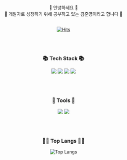 <div align="center">
👋 안녕하세요 👋 <br>
🌱 개발자로 성장하기 위해 공부하고 있는 김준영이라고 합니다 🌱 
<br><br>

[![Hits](https://hits.seeyoufarm.com/api/count/incr/badge.svg?url=https%3A%2F%2Fgithub.com%2Fhjklo0220&count_bg=%23C83D3D&title_bg=%23555555&icon=github.svg&icon_color=%23E7E7E7&title=Github&edge_flat=false)](https://hits.seeyoufarm.com)

</div> 

<br><br>

<div align="center">

### 📚 Tech Stack 📚

<img src="https://img.shields.io/badge/Python-3776AB?style=plastic&logo=python&logoColor=white"/> <img src="https://img.shields.io/badge/javascript-F7DF1E?style=plastic&logo=javascript&logoColor=white"/>
<img src="https://img.shields.io/badge/django-092E20?style=plastic&logo=django&logoColor=white"/> <img src="https://img.shields.io/badge/postgresql-4169E1?style=plastic&logo=postgresql&logoColor=white"/>

</div> 

<br><br>

<div align="center">

### 🧰 Tools 🧰
<img src="https://img.shields.io/badge/git-F05032?style=plastic&logo=git&logoColor=white"/> <img src="https://img.shields.io/badge/firebase-FFCA28?style=plastic&logo=firebase&logoColor=white"/>

</div> 

<br><br>

<div align="center">

### 👩‍💻 Top Langs 👩‍💻

![Top Langs](https://github-readme-stats.vercel.app/api/top-langs/?username=hjklo0220&layout=compact&theme=onedark)


</div> 





<!-- ### 👩‍💻 Top Langs 👩‍💻
**hjklo0220/hjklo0220** is a ✨ _special_ ✨ repository because its `README.md` (this file) appears on your GitHub profile.

Here are some ideas to get you started:

- 🔭 I’m currently working on ...
- 🌱 I’m currently learning ...
- 👯 I’m looking to collaborate on ...
- 🤔 I’m looking for help with ...
- 💬 Ask me about ...
- 📫 How to reach me: ...
- 😄 Pronouns: ...
- ⚡ Fun fact: ...
-->
